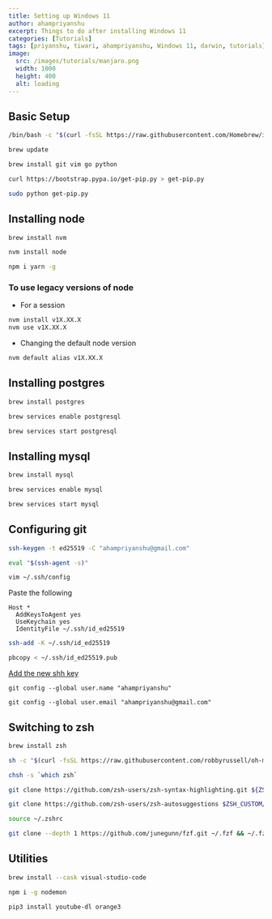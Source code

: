 ```yaml
---
title: Setting up Windows 11
author: ahampriyanshu
excerpt: Things to do after installing Windows 11
categories: [Tutorials]
tags: [priyanshu, tiwari, ahampriyanshu, Windows 11, darwin, tutorials]
image:
  src: /images/tutorials/manjaro.png
  width: 1000
  height: 400
  alt: loading
---
```


## Basic Setup

```bash
/bin/bash -c "$(curl -fsSL https://raw.githubusercontent.com/Homebrew/install/HEAD/install.sh)"

brew update

brew install git vim go python

curl https://bootstrap.pypa.io/get-pip.py > get-pip.py

sudo python get-pip.py
```

## Installing node

```bash
brew install nvm

nvm install node

npm i yarn -g
```

### To use legacy versions of node

- For a session

```bash
nvm install v1X.XX.X
nvm use v1X.XX.X
```

- Changing the default node version

```bash
nvm default alias v1X.XX.X
```

## Installing postgres

```bash
brew install postgres

brew services enable postgresql

brew services start postgresql
```

## Installing mysql

```bash
brew install mysql

brew services enable mysql

brew services start mysql
```

## Configuring git

```bash
ssh-keygen -t ed25519 -C "ahampriyanshu@gmail.com"

eval "$(ssh-agent -s)"

vim ~/.ssh/config
```

Paste the following

```
Host *
  AddKeysToAgent yes
  UseKeychain yes
  IdentityFile ~/.ssh/id_ed25519
```

```bash
ssh-add -K ~/.ssh/id_ed25519

pbcopy < ~/.ssh/id_ed25519.pub
```

[Add the new shh key](https://github.com/settings/ssh/new)

```
git config --global user.name "ahampriyanshu"

git config --global user.email "ahampriyanshu@gmail.com"
```

## Switching to zsh

```bash
brew install zsh

sh -c "$(curl -fsSL https://raw.githubusercontent.com/robbyrussell/oh-my-zsh/master/tools/install.sh)"

chsh -s `which zsh`

git clone https://github.com/zsh-users/zsh-syntax-highlighting.git ${ZSH_CUSTOM:-~/.oh-my-zsh/custom}/plugins/zsh-syntax-highlighting

git clone https://github.com/zsh-users/zsh-autosuggestions $ZSH_CUSTOM/plugins/zsh-autosuggestions

source ~/.zshrc

git clone --depth 1 https://github.com/junegunn/fzf.git ~/.fzf && ~/.fzf/install
```

## Utilities

```bash
brew install --cask visual-studio-code

npm i -g nodemon

pip3 install youtube-dl orange3
```
